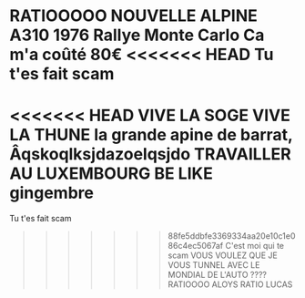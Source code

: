 RATIOOOOO
NOUVELLE ALPINE A310 1976 Rallye Monte Carlo
Ca m'a coûté 80€
<<<<<<< HEAD
Tu t'es fait scam
=======
<<<<<<< HEAD
VIVE LA SOGE
VIVE LA THUNE la grande apine de barrat,   Âqskoqlksjdazoelqsjdo
TRAVAILLER AU LUXEMBOURG BE LIKE gingembre
=======
Tu t'es fait scam
>>>>>>> 88fe5ddbfe3369334aa20e10c1e086c4ec5067af
C'est moi qui te scam 
VOUS VOULEZ QUE JE VOUS TUNNEL AVEC LE MONDIAL DE L'AUTO ????
RATIOOOO ALOYS 
RATIO LUCAS